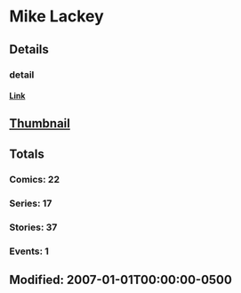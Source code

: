 # Mike  Lackey 
## Details
### detail
#### [Link](http://marvel.com/comics/creators/3754/mike_lackey?utm_campaign=apiRef&utm_source=225578a89fc76f3d20fbffda5d17a88d)
## [Thumbnail](http://i.annihil.us/u/prod/marvel/i/mg/5/f0/4bb7f0636180a.jpg)
## Totals
### Comics: 22
### Series: 17
### Stories: 37
### Events: 1
## Modified: 2007-01-01T00:00:00-0500